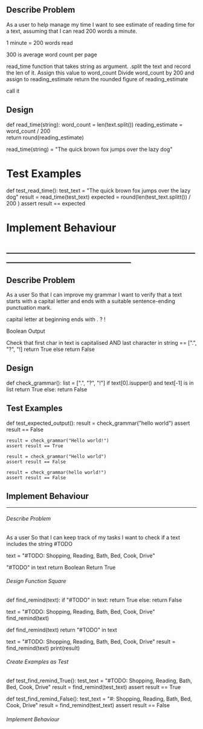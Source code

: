 
## Describe Problem

As a user
to help manage my time
I want to see estimate of reading time for a text, assuming that I can read 200 words a minute.

1 minute = 200 words read

300 is average word count per page

read_time function that takes string as argument. 
.split the text and record the len of it. Assign this value to word_count
Divide word_count by 200 and assign to reading_estimate
return the rounded figure of reading_estimate

call it 





## Design


def read_time(string):
    word_count = len(text.split()) 
    reading_estimate = word_count / 200            
    return round(reading_estimate)        

read_time(string) = "The quick brown fox jumps over the lazy dog"


# Test Examples
def test_read_time():
    test_text = "The quick brown fox jumps over the lazy dog"
    result = read_time(test_text)
    expected = round(len(test_text.splitt()) / 200 )
    assert result == expected

# Implement Behaviour




## ___________________________________________________________________________________


## Describe Problem

As a user
So that I can improve my grammar
I want to verify that a text starts with a capital letter and ends with a suitable sentence-ending punctuation mark.

capital letter at beginning
ends with . ? !

Boolean Output

Check that first char in text is capitalised AND last character in string == [".", "?", "!]
    return True
else
    return False




## Design

def check_grammar():
    list = [".", "?", "!"]
    if text[0].isupper() and text[-1] is in list
        return True
    else:
        return False


## Test Examples

def test_expected_output():
    result = check_grammar("hello world")
    assert result == False
 
    result = check_grammar("Hello world!")
    assert result == True

    result = check_grammar("Hello world")
    assert result == False

    result = check_grammar(hello world!")
    assert result == False





## Implement Behaviour




___________________________________________________________________________


###### Describe Problem


As a user
So that I can keep track of my tasks
I want to check if a text includes the string #TODO


text = "#TODO: Shopping, Reading, Bath, Bed, Cook, Drive"

"#TODO" in text
return Boolean 
Return True






###### Design Function Square

def find_remind(text):
    if "#TODO" in text:
        return True
    else:
        return False
        


text = "#TODO: Shopping, Reading, Bath, Bed, Cook, Drive"
find_remind(text)




def find_remind(text)
    return "#TODO" in text

text = "#TODO: Shopping, Reading, Bath, Bed, Cook, Drive"
result = find_remind(text)
print(result)



###### Create Examples as Test

def test_find_remind_True():
    test_text = "#TODO: Shopping, Reading, Bath, Bed, Cook, Drive"
    result = find_remind(test_text)
    assert result == True

def test_find_remind_False():
    test_text = "#: Shopping, Reading, Bath, Bed, Cook, Drive"
    result = find_remind(test_text)
    assert result == False








###### Implement Behaviour 